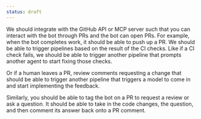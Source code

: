 ```yaml
---
status: draft
---
```


We should integrate with the GitHub API or MCP server such that you can interact with the bot through PRs and the bot can open PRs. For example, when the bot completes work, it should be able to push up a PR. We should be able to trigger pipelines based on the result of the CI checks. Like if a CI check fails, we should be able to trigger another pipeline that prompts another agent to start fixing those checks.

Or if a human leaves a PR, review comments requesting a change that should be able to trigger another pipeline that triggers a model to come in and start implementing the feedback.

Similarly, you should be able to tag the bot on a PR to request a review or ask a question. It should be able to take in the code changes, the question, and then comment its answer back onto a PR comment.
